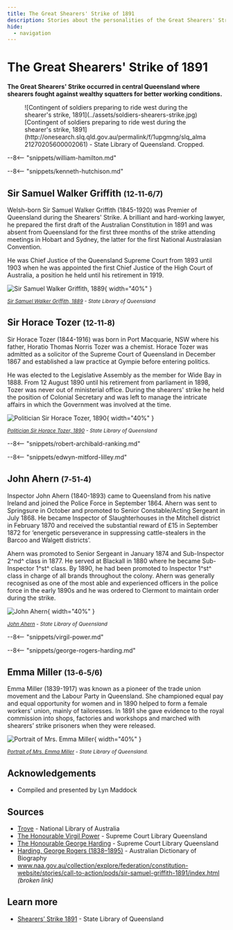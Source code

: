 ```yaml
---
title: The Great Shearers' Strike of 1891
description: Stories about the personalities of the Great Shearers' Strike of 1891 buried at Toowong Cemetery
hide:
  - navigation
---
```


# The Great Shearers' Strike of 1891

**The Great Shearers' Strike occurred in central Queensland where shearers fought against wealthy squatters for better working conditions.**

<figure markdown>
  ![Contingent of soldiers preparing to ride west during the shearer's strike, 1891](../assets/soldiers-shearers-strike.jpg)
  <figcaption markdown>[Contingent of soldiers preparing to ride west during the shearer's strike, 1891](http://onesearch.slq.qld.gov.au/permalink/f/1upgmng/slq_alma21270205600002061) -  State Library of Queensland. Cropped.</figcaption>
</figure>

--8<-- "snippets/william-hamilton.md"

--8<-- "snippets/kenneth-hutchison.md"

## Sir Samuel Walker Griffith <small>(12‑11‑6/7)</small>

Welsh-born Sir Samuel Walker Griffith (1845-1920) was Premier of Queensland during the Shearers' Strike. A brilliant and hard-working lawyer, he prepared the first draft of the Australian Constitution in 1891 and was absent from Queensland for the first three months of the strike attending meetings in Hobart and Sydney, the latter for the first National Australasian Convention. 

He was Chief Justice of the Queensland Supreme Court from 1893 until 1903 when he was appointed the first Chief Justice of the High Court of Australia, a position he held until his retirement in 1919.

![Sir Samuel Walker Griffith, 1889](../assets/samuel-walker-griffith-1889.jpg){ width="40%" }

*<small>[Sir Samuel Walker Griffith, 1889](http://onesearch.slq.qld.gov.au/permalink/f/1upgmng/slq_alma21220189370002061) -  State Library of Queensland</small>*

## Sir Horace Tozer <small>(12‑11‑8)</small>

Sir Horace Tozer (1844-1916) was born in Port Macquarie, NSW where his father, Horatio Thomas Norris Tozer was a chemist. Horace Tozer was admitted as a solicitor of the Supreme Court of Queensland in December 1867 and established a law practice at Gympie before entering politics. 

He was elected to the Legislative Assembly as the member for Wide Bay in 1888. From 12 August 1890 until his retirement from parliament in 1898, Tozer was never out of ministerial office. During the shearers' strike he held the position of Colonial Secretary and was left to manage the intricate affairs in which the Government was involved at the time.

![Politician Sir Horace Tozer, 1890](../assets/horace-tozer-1890.jpg){ width="40%" }

*<small>[Politician Sir Horace Tozer, 1890](http://onesearch.slq.qld.gov.au/permalink/f/1upgmng/slq_alma21218122630002061) -  State Library of Queensland</small>*

--8<-- "snippets/robert-archibald-ranking.md"

--8<-- "snippets/edwyn-mitford-lilley.md"

## John Ahern <small>(7‑51‑4)</small>

Inspector John Ahern (1840-1893) came to Queensland from his native Ireland and joined the Police Force in September 1864. Ahern was sent to Springsure in October and promoted to Senior Constable/Acting Sergeant in July 1868. He became Inspector of Slaughterhouses in the Mitchell district in February 1870 and received the substantial reward of £15 in September 1872 for ‘energetic perseverance in suppressing cattle-stealers in the Barcoo and Walgett districts’. 

Ahern was promoted to Senior Sergeant in January 1874 and Sub-Inspector 2^nd^ class in 1877. He served at Blackall in 1880 where he became Sub-Inspector 1^st^ class. By 1890, he had been promoted to Inspector 1^st^ class in charge of all brands throughout the colony. Ahern was generally recognised as one of the most able and experienced officers in the police force in the early 1890s and he was ordered to Clermont to maintain order during the strike. 

![John Ahern](../assets/john-ahern.jpg){ width="40%" }

*<small>[John Ahern](http://onesearch.slq.qld.gov.au/permalink/f/1upgmng/slq_alma21218566240002061) -  State Library of Queensland</small>*

--8<-- "snippets/virgil-power.md"

--8<-- "snippets/george-rogers-harding.md"


## Emma Miller <small>(13‑6‑5/6)</small>

Emma Miller (1839-1917) was known as a pioneer of the trade union movement and the Labour Party in Queensland. She championed equal pay and equal opportunity for women and in 1890 helped to form a female workers’ union, mainly of tailoresses. In 1891 she gave evidence to the royal commission into shops, factories and workshops and marched with shearers’ strike prisoners when they were released.

![Portrait of Mrs. Emma Miller](../assets/emma-miller.jpg){ width="40%" }  

*<small>[Portrait of Mrs. Emma Miller](http://onesearch.slq.qld.gov.au/permalink/f/1c7c5vg/slq_alma21220238260002061) - State Library of Queensland. </small>* 

## Acknowledgements

- Compiled and presented by Lyn Maddock

## Sources

- [Trove](https://trove.nla.gov.au) - National Library of Australia 
- [The Honourable Virgil Power](https://www.sclqld.org.au/judicial-papers/judicial-profiles/profiles/vpower) - Supreme Court Library Queensland 
- [The Honourable George Harding](https://www.sclqld.org.au/judicial-papers/judicial-profiles/profiles/grharding) - Supreme Court Library Queensland
- [Harding, George Rogers (1838–1895)](https://adb.anu.edu.au/biography/harding-george-rogers-3712) - Australian Dictionary of Biography
- www.naa.gov.au/collection/explore/federation/constitution-website/stories/call-to-action/pods/sir-samuel-griffith-1891/index.html *(broken link)*

## Learn more 

- [Shearers’ Strike 1891](https://www.slq.qld.gov.au/blog/shearers-strike-1891) - State Library of Queensland


<!--
<div class="noprint" markdown="1">
## Brochure

**[Download this walk](../assets/guides/???.pdf)** - designed to be printed and folded in half to make an A5 brochure.

</div>
-->
